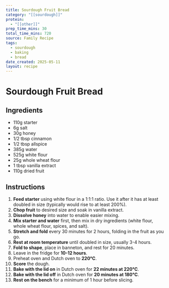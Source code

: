 ```yaml
---
title: Sourdough Fruit Bread
category: "[[sourdough]]"
protein:
  - "[[other]]"
prep_time_mins: 30
total_time_mins: 720
source: Family Recipe
tags:
  - sourdough
  - baking
  - bread
date_created: 2025-05-11
layout: recipe
---
```


# Sourdough Fruit Bread

## Ingredients
- 110g starter
- 6g salt
- 30g honey
- 1/2 tbsp cinnamon
- 1/2 tbsp allspice
- 385g water
- 525g white flour
- 25g whole wheat flour
- 1 tbsp vanilla extract
- 110g dried fruit

## Instructions
1. **Feed starter** using white flour in a 1:1:1 ratio. Use it after it has at least doubled in size (typically would rise to at least 200%).
2. **Chop fruit** to desired size and soak in vanilla extract.
3. **Dissolve honey** into water to enable easier mixing.
4. **Mix starter and water** first, then mix in dry ingredients (white flour, whole wheat flour, spices, and salt).
5. **Stretch and fold** every 30 minutes for 2 hours, folding in the fruit as you go.
6. **Rest at room temperature** until doubled in size, usually 3-4 hours.
7. **Fold to shape**, place in banneton, and rest for 20 minutes.
8. Leave in the fridge for **10-12 hours**.
9. Preheat oven and Dutch oven to **220°C**.
10. **Score** the dough.
11. **Bake with the lid on** in Dutch oven for **22 minutes at 220°C**.
12. **Bake with the lid off** in Dutch oven for **20 minutes at 180°C**.
13. **Rest on the bench** for a minimum of 1 hour before slicing.


